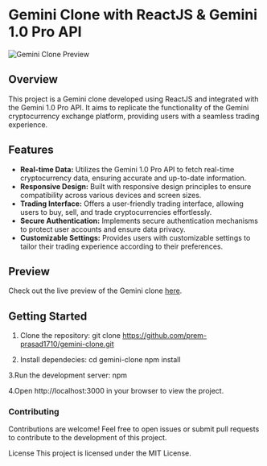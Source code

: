 # Gemini Clone with ReactJS & Gemini 1.0 Pro API

![Gemini Clone Preview](https://drive.google.com/file/d/1Wq_6GHlIbojesOYjtE8VbWZ-J-cHyDfn/view?usp=sharing)

## Overview

This project is a Gemini clone developed using ReactJS and integrated with the Gemini 1.0 Pro API. It aims to replicate the functionality of the Gemini cryptocurrency exchange platform, providing users with a seamless trading experience.

## Features

- **Real-time Data:** Utilizes the Gemini 1.0 Pro API to fetch real-time cryptocurrency data, ensuring accurate and up-to-date information.
- **Responsive Design:** Built with responsive design principles to ensure compatibility across various devices and screen sizes.
- **Trading Interface:** Offers a user-friendly trading interface, allowing users to buy, sell, and trade cryptocurrencies effortlessly.
- **Secure Authentication:** Implements secure authentication mechanisms to protect user accounts and ensure data privacy.
- **Customizable Settings:** Provides users with customizable settings to tailor their trading experience according to their preferences.

## Preview

Check out the live preview of the Gemini clone [here](https://gemini17.netlify.app/).

## Getting Started

1. Clone the repository:
git clone https://github.com/prem-prasad1710/gemini-clone.git

2. Install dependecies:
cd gemini-clone
npm install

3.Run the development server:
npm 

4.Open http://localhost:3000 in your browser to view the project.

<h3>Contributing</h3>
Contributions are welcome! Feel free to open issues or submit pull requests to contribute to the development of this project.

License
This project is licensed under the MIT License.
